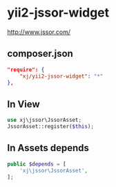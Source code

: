 # yii2-jssor-widget
http://www.jssor.com/

composer.json
---------
```json
"require": {
    "xj/yii2-jssor-widget": "*"
},
```
In View
---------
```php
use xj\jssor\JssorAsset;
JssorAsset::register($this);
```

In Assets depends
-----------
```php
public $depends = [
    'xj\jssor\JssorAsset',
];
```
